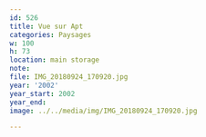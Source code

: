 ```yaml
---
id: 526
title: Vue sur Apt
categories: Paysages
w: 100
h: 73
location: main storage
note:
file: IMG_20180924_170920.jpg
year: '2002'
year_start: 2002
year_end:
image: ../../media/img/IMG_20180924_170920.jpg

---
```

